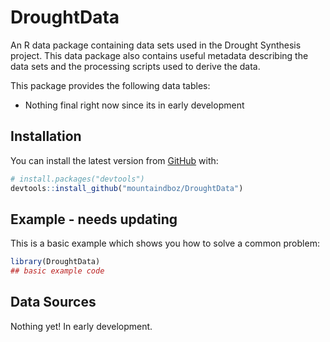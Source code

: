 
<!-- README.md is generated from README.Rmd. Please edit that file -->

# DroughtData

<!-- badges: start -->
<!-- badges: end -->

An R data package containing data sets used in the Drought Synthesis
project. This data package also contains useful metadata describing the
data sets and the processing scripts used to derive the data.

This package provides the following data tables:

-   Nothing final right now since its in early development

## Installation

You can install the latest version from [GitHub](https://github.com/)
with:

``` r
# install.packages("devtools")
devtools::install_github("mountaindboz/DroughtData")
```

## Example - needs updating

This is a basic example which shows you how to solve a common problem:

``` r
library(DroughtData)
## basic example code
```

## Data Sources

Nothing yet! In early development.
